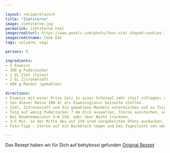 ```yaml
---

layout: reciperelaunch
title: "Zimtsterne"
image: zimtsterne.jpg
permalink: zimtsterne.html
imagecrediturl: https://www.pexels.com/photo/four-star-shaped-cookies-776858
imagecreditname: Cook Eat
tags: salzarm, vegi

persons: 5

ingredients:
- 4 Eiweiss
- 300 g Puderzucker
- 1 EL Zimt (Cylon)
- 2 EL Zitronensaft
- 400 g Mandel (gemahlen)

directions:
- Eiweiss mit einer Prise Salz in einer Schüssel sehr steif schlagen; den Puderzucker beigeben und alles gut, mischen.
- Von dieser Masse 100 ml als Eiweissglasur beiseite stellen.
- Zimt, Zitronensaft und die gemahlene Mandeln untermischen und zu Teig formen.
- Teig auf wenig Puderzucker 7 mm dick auswallen, Sterne ausstechen, auf ein mit Backpapier belegtes Blech legen und mit der beiseite gestellten Eiweissglasur bestreichen.
- Bei Raumtemperatur 5–6 Std. oder über Nacht trocknen.
- 3–5 Min. in der Mitte des auf 250 Grad vorgeheizten Ofens ausbacken.
- Foto-Tipp - Sterne auf ein Backblech legen und bei Tageslicht von oben fotografieren.

---
```


Das Rezept haben wir für Dich auf bettybossi gefunden [Original Rezept](
https://www.bettybossi.ch/BinaryContent/UploadedFiles/zXgd_K-PlHUrhrPjY50T4A==2013103112103182.ADG2022a.pdf)
